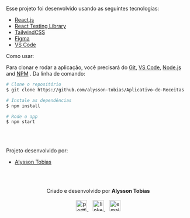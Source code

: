 

Esse projeto foi desenvolvido usando as seguintes tecnologias:

-  [React.js](https://reactjs.org/)
-  [React Testing Library](https://testing-library.com/docs/react-testing-library/intro/)
-  [TailwindCSS](https://tailwindcss.com/)
-  [Figma](https://figma.com/)
-  [VS Code](https://code.visualstudio.com/)

Como usar:

Para clonar e rodar a aplicação, você precisará do [Git](https://git-scm.com), [VS Code](https://code.visualstudio.com/), [Node.js](https://nodejs.org/) and [NPM](https://www.npmjs.com/) . Da linha de comando:

```bash
# Clone o repositório
$ git clone https://github.com/alysson-tobias/Aplicativo-de-Receitas

# Instale as dependências
$ npm install

# Rode o app
$ npm start

```

<br/><br/>

<p>Projeto desenvolvido por:</p>
<ul>
  <li><a href="https://github.com/alysson-tobias"/>Alysson Tobias</a></li>
</ul>

<br/><br/>

<p align="center">
  Criado e desenvolvido por <b>Alysson Tobias</b>
  <br/><br/>
  
  <a href="https://alysson-tobias.github.io/">
    <img alt="portfolio" height="30px" src="https://i.imgur.com/7lbNPnj.png" />
  </a>
  &nbsp;&nbsp;
  <a href="https://www.linkedin.com/in/alyssontobias/">
    <img alt="linkedIn" height="30px" src="https://i.imgur.com/TQRXxhT.png" />
  </a>
  &nbsp;&nbsp;
  <a href="mailto:tobias.script@gmail.com?subject=website contact">
    <img alt="email" height="30px" src="https://i.imgur.com/wu7e3PJ.png" />
  </a>
</p>
